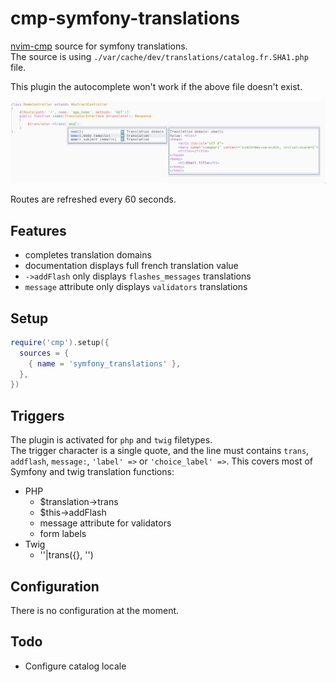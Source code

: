 # cmp-symfony-translations

[nvim-cmp](https://github.com/hrsh7th/nvim-cmp) source for symfony translations.  
The source is using `./var/cache/dev/translations/catalog.fr.SHA1.php` file.

This plugin the autocomplete won't work if the above file doesn't exist.

![Autocomplete](./docs/autocomplete.png)

Routes are refreshed every 60 seconds.

## Features
- completes translation domains
- documentation displays full french translation value
- `->addFlash` only displays `flashes_messages` translations
- `message` attribute only displays `validators` translations

## Setup

```lua
require('cmp').setup({
  sources = {
    { name = 'symfony_translations' },
  },
})
```

## Triggers

The plugin is activated for `php` and `twig` filetypes.  
The trigger character is a single quote, and the line must contains
`trans`, `addflash`, `message:`, `'label' =>` or `'choice_label' =>`. This covers most of Symfony and twig
translation functions:
- PHP
  - $translation->trans
  - $this->addFlash
  - message attribute for validators
  - form labels
- Twig
  - ''|trans({}, '')

## Configuration

There is no configuration at the moment.

## Todo

- Configure catalog locale
